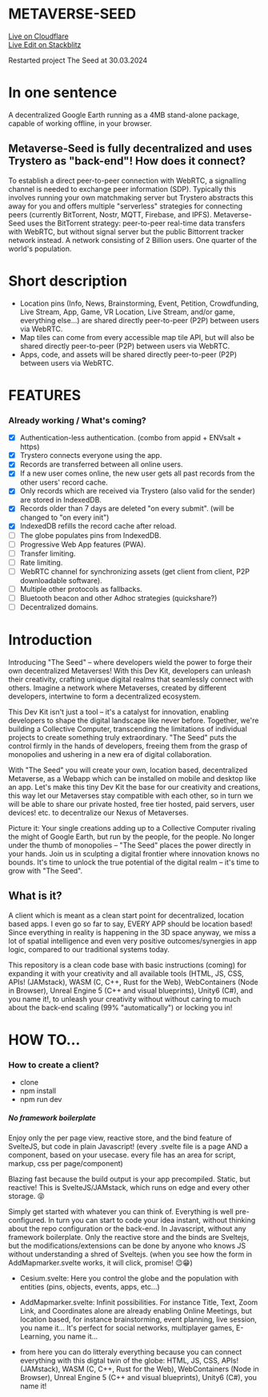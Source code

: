 # METAVERSE-SEED
[Live on Cloudflare](https://metaverse-seed.pages.dev/) <br>
[Live Edit on Stackblitz](https://stackblitz.com/github/worldpeaceenginelabs/metaverse-seed)

Restarted project The Seed at 30.03.2024

# In one sentence

A decentralized Google Earth running as a 4MB stand-alone package, capable of working offline, in your browser.


## Metaverse-Seed is fully decentralized and uses Trystero as "back-end"! How does it connect?

To establish a direct peer-to-peer connection with WebRTC, a signalling channel is needed to exchange peer information (SDP). Typically this involves running your own matchmaking server but Trystero abstracts this away for you and offers multiple "serverless" strategies for connecting peers (currently BitTorrent, Nostr, MQTT, Firebase, and IPFS).
Metaverse-Seed uses the BitTorrent strategy: peer-to-peer real-time data transfers with WebRTC, but without signal server but the public Bittorrent tracker network instead. A network consisting of 2 Billion users. One quarter of the world's population.

# Short description

- Location pins (Info, News, Brainstorming, Event, Petition, Crowdfunding, Live Stream, App, Game, VR Location, Live Stream, and/or game, everything else...) are shared directly peer-to-peer (P2P) between users via WebRTC.
- Map tiles can come from every accessible map tile API, but will also be shared directly peer-to-peer (P2P) between users via WebRTC.
- Apps, code, and assets will be shared directly peer-to-peer (P2P) between users via WebRTC.

# FEATURES

### Already working / What's coming?

- [x] Authentication-less authentication. (combo from appid + ENVsalt + https)
- [x] Trystero connects everyone using the app.
- [x] Records are transferred between all online users.
- [x] If a new user comes online, the new user gets all past records from the other users' record cache.
- [x] Only records which are received via Trystero (also valid for the sender) are stored in IndexedDB.
- [x] Records older than 7 days are deleted "on every submit". (will be changed to "on every init")
- [x] IndexedDB refills the record cache after reload.
- [ ] The globe populates pins from IndexedDB.
- [ ] Progressive Web App features (PWA).
- [ ] Transfer limiting.
- [ ] Rate limiting.
- [ ] WebRTC channel for synchronizing assets (get client from client, P2P downloadable software).
- [ ] Multiple other protocols as fallbacks.
- [ ] Bluetooth beacon and other Adhoc strategies (quickshare?)
- [ ] Decentralized domains.

# Introduction

Introducing "The Seed" – where developers wield the power to forge their own decentralized Metaverses! With this Dev Kit, developers can unleash their creativity, crafting unique digital realms that seamlessly connect with others. Imagine a network where Metaverses, created by different developers, intertwine to form a decentralized ecosystem.

This Dev Kit isn't just a tool – it's a catalyst for innovation, enabling developers to shape the digital landscape like never before. Together, we're building a Collective Computer, transcending the limitations of individual projects to create something truly extraordinary. "The Seed" puts the control firmly in the hands of developers, freeing them from the grasp of monopolies and ushering in a new era of digital collaboration.

With "The Seed" you will create your own, location based, decentralized Metaverse, as a Webapp which can be installed on mobile and desktop like an app. 
Let's make this tiny Dev Kit the base for our creativity and creations, this way let our Metaverses stay compatible with each other, so in turn we will be able to share our private hosted, free tier hosted, paid servers, user devices! etc. to decentralize our Nexus of Metaverses.

Picture it: Your single creations adding up to a Collective Computer rivaling the might of Google Earth, but run by the people, for the people. No longer under the thumb of monopolies – "The Seed" places the power directly in your hands. Join us in sculpting a digital frontier where innovation knows no bounds. It's time to unlock the true potential of the digital realm – it's time to grow with "The Seed".

## What is it?

A client which is meant as a clean start point for decentralized, location based apps. I even go so far to say, EVERY APP should be location based! Since everything in reality is happening in the 3D space anyway, we miss a lot of spatial intelligence and even very positive outcomes/synergies in app logic, compared to our traditional systems today.

This repository is a clean code base with basic instructions (coming) for expanding it with your creativity and all available tools (HTML, JS, CSS, APIs! (JAMstack),  WASM (C, C++, Rust for the Web), WebContainers (Node in Browser), Unreal Engine 5 (C++ and visual blueprints), Unity6 (C#), and you name it!, to unleash your creativity without without caring to much about the back-end scaling (99% "automatically") or locking you in!

# HOW TO...

### How to create a client?
- clone
- npm install
- npm run dev

##### No framework boilerplate
Enjoy only the per page view, reactive store, and the bind feature of SvelteJS, but code in plain Javascript! (every .svelte file is a page AND a component, based on your usecase. every file has an area for script, markup, css per page/component)

Blazing fast because the build output is your app precompiled. Static, but reactive! This is SvelteJS/JAMstack, which runs on edge and every other storage. 😝

Simply get started with whatever you can think of. Everything is well pre-configured. In turn you can start to code your idea instant, without thinking about the repo configuration or the back-end. In Javascript, without any framework boilerplate. Only the reactive store and the binds are Sveltejs, but the modifications/extensions can be done by anyone who knows JS without understanding a shred of Sveltejs. (when you see how the form in AddMapmarker.svelte works, it will click, promise! 😉😁)

- Cesium.svelte: Here you control the globe and the population with entities (pins, objects, events, apps, etc...)

- AddMapmarker.svelte: Infinit possibilities. For instance Title, Text, Zoom Link, and Coordinates alone are already enabling Online Meetings, but location based, for instance brainstorming, event planning, live session, you name it... It's perfect for social networks, multiplayer games, E-Learning, you name it...

- from here you can do litteraly everything because you can connect everything with this digtal twin of the globe:
HTML, JS, CSS, APIs! (JAMstack),  WASM (C, C++, Rust for the Web), WebContainers (Node in Browser), Unreal Engine 5 (C++ and visual blueprints), Unity6 (C#), you name it!
